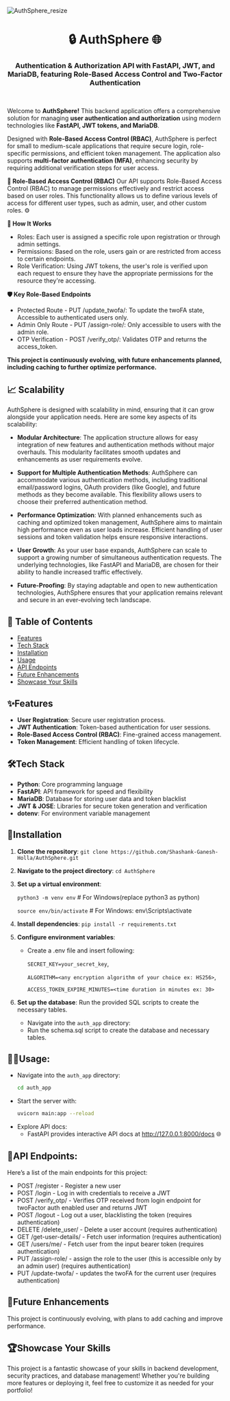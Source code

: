 



![AuthSphere_resize](https://github.com/user-attachments/assets/6d336e68-1c39-45f0-b4b8-06e38befa613)


<h1 align="center">🔒 AuthSphere 🌐 </h1>
<h3 align="center">Authentication & Authorization API with FastAPI, JWT, and MariaDB, featuring Role-Based Access Control and Two-Factor Authentication</h3>
<br>

Welcome to **AuthSphere!** This backend application offers a comprehensive solution for managing **user authentication and authorization** using modern technologies like **FastAPI, JWT tokens, and MariaDB**.

Designed with **Role-Based Access Control (RBAC)**, AuthSphere is perfect for small to medium-scale applications that require secure login, role-specific permissions, and efficient token management. The application also supports **multi-factor authentication (MFA)**, enhancing security by requiring additional verification steps for user access.

**🔐 Role-Based Access Control (RBAC)**
Our API supports Role-Based Access Control (RBAC) to manage permissions effectively and restrict access based on user roles. This functionality allows us to define various levels of access for different user types, such as admin, user, and other custom roles. ⚙️

   **🎯 How It Works**
   - Roles: Each user is assigned a specific role upon registration or through admin settings.
   - Permissions: Based on the role, users gain or are restricted from access to certain endpoints.
   - Role Verification: Using JWT tokens, the user's role is verified upon each request to ensure they have the appropriate permissions for the resource they're accessing.

   **🛡️ Key Role-Based Endpoints**
   - Protected Route - PUT /update_twofa/: To update the twoFA state, Accessible to authenticated users only.
   - Admin Only Route - PUT /assign-role/: Only accessible to users with the admin role.
   - OTP Verification - POST /verify_otp/: Validates OTP and returns the access_token.

**This project is continuously evolving, with future enhancements planned, including caching to further optimize performance.**

## 📈 Scalability

AuthSphere is designed with scalability in mind, ensuring that it can grow alongside your application needs. Here are some key aspects of its scalability:

- **Modular Architecture**: The application structure allows for easy integration of new features and authentication methods without major overhauls. This modularity facilitates smooth updates and enhancements as user requirements evolve.

- **Support for Multiple Authentication Methods**: AuthSphere can accommodate various authentication methods, including traditional email/password logins, OAuth providers (like Google), and future methods as they become available. This flexibility allows users to choose their preferred authentication method.

- **Performance Optimization**: With planned enhancements such as caching and optimized token management, AuthSphere aims to maintain high performance even as user loads increase. Efficient handling of user sessions and token validation helps ensure responsive interactions.

- **User Growth**: As your user base expands, AuthSphere can scale to support a growing number of simultaneous authentication requests. The underlying technologies, like FastAPI and MariaDB, are chosen for their ability to handle increased traffic effectively.

- **Future-Proofing**: By staying adaptable and open to new authentication technologies, AuthSphere ensures that your application remains relevant and secure in an ever-evolving tech landscape.


## 📖 Table of Contents
- [Features](#features)
- [Tech Stack](#%EF%B8%8Ftech-stack)
- [Installation](#installation)
- [Usage](#usage)
- [API Endpoints](#api-endpoints)
- [Future Enhancements](#future-enhancements)
- [Showcase Your Skills](#showcase-your-skills)


## ✨Features
- **User Registration**: Secure user registration process.
- **JWT Authentication**: Token-based authentication for user sessions.
- **Role-Based Access Control (RBAC)**: Fine-grained access management.
- **Token Management**: Efficient handling of token lifecycle.

## 🛠️Tech Stack
- **Python**: Core programming language
- **FastAPI**: API framework for speed and flexibility
- **MariaDB**: Database for storing user data and token blacklist
- **JWT & JOSE**: Libraries for secure token generation and verification
- **dotenv**: For environment variable management


## 🚀Installation
1. **Clone the repository**:
    `git clone https://github.com/Shashank-Ganesh-Holla/AuthSphere.git`
2. **Navigate to the project directory**:
   `cd AuthSphere`
3. **Set up a virtual environment**:
   
   `python3 -m venv env` # For Windows(replace python3 as python)
   
   `source env/bin/activate`  # For Windows: env\Scripts\activate
5. **Install dependencies**:
  `pip install -r requirements.txt`
6. **Configure environment variables**:
   - Create a .env file and insert following:
     
     `SECRET_KEY=your_secret_key`,
     
      `ALGORITHM=<any encryption algorithm of your choice ex: HS256>`,
     
      `ACCESS_TOKEN_EXPIRE_MINUTES=<time duration in minutes ex: 30>`
7. **Set up the database**:
   Run the provided SQL scripts to create the necessary tables.
   - Navigate into the `auth_app` directory:
   - Run the schema.sql script to create the database and necessary tables.
   
## 🧑‍💻Usage: 
   - Navigate into the `auth_app` directory:
     ```bash
     cd auth_app
     ```
   - Start the server with:
     ```bash
     uvicorn main:app --reload
     ```
   - Explore API docs:
     - FastAPI provides interactive API docs at http://127.0.0.1:8000/docs 🌐

## 🔗API Endpoints:
Here’s a list of the main endpoints for this project:

- POST /register - Register a new user
- POST /login - Log in with credentials to receive a JWT
- POST /verify_otp/ - Verifies OTP received from login endpoint for twoFactor auth enabled user and returns JWT
- POST /logout - Log out a user, blacklisting the token (requires authentication)
- DELETE /delete_user/ - Delete a user account (requires authentication)
- GET /get-user-details/ - Fetch user information (requires authentication)
- GET /users/me/ - Fetch user from the input bearer token (requires authentication)
- PUT /assign-role/ - assign the role to the user (this is accessible only by an admin user) (requires authentication)
- PUT /update-twofa/ - updates the twoFA for the current user (requires authentication)


## 🌱Future Enhancements 
This project is continuously evolving, with plans to add caching and improve performance.

## 🏆Showcase Your Skills
This project is a fantastic showcase of your skills in backend development, security practices, and database management! Whether you're building more features or deploying it, feel free to customize it as needed for your portfolio!
